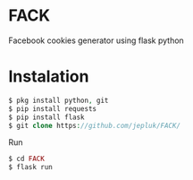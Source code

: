# FACK
Facebook cookies generator using flask python

# Instalation
```php
$ pkg install python, git
$ pip install requests
$ pip install flask
$ git clone https://github.com/jepluk/FACK/
```
Run 
```php
$ cd FACK
$ flask run
```
